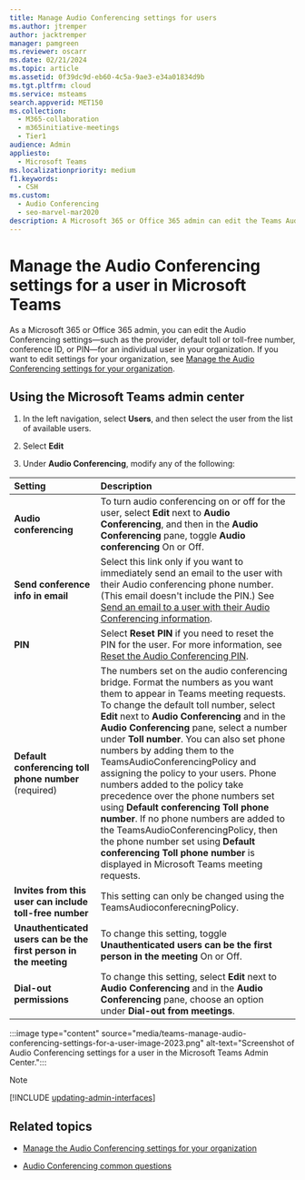 ```yaml
---
title: Manage Audio Conferencing settings for users
ms.author: jtremper
author: jacktremper
manager: pamgreen
ms.reviewer: oscarr
ms.date: 02/21/2024
ms.topic: article
ms.assetid: 0f39dc9d-eb60-4c5a-9ae3-e34a01834d9b
ms.tgt.pltfrm: cloud
ms.service: msteams
search.appverid: MET150
ms.collection: 
  - M365-collaboration
  - m365initiative-meetings
  - Tier1
audience: Admin
appliesto: 
  - Microsoft Teams
ms.localizationpriority: medium
f1.keywords: 
  - CSH
ms.custom: 
  - Audio Conferencing
  - seo-marvel-mar2020
description: A Microsoft 365 or Office 365 admin can edit the Teams Audio Conferencing settings, including provider, default toll or toll-free number, conference ID, or PIN for a user.
---
```


# Manage the Audio Conferencing settings for a user in Microsoft Teams

As a Microsoft 365 or Office 365 admin, you can edit the Audio Conferencing settings—such as the provider, default toll or toll-free number, conference ID, or PIN—for an individual user in your organization. If you want to edit settings for your organization, see [Manage the Audio Conferencing settings for your organization](manage-the-audio-conferencing-settings-for-my-organization-in-teams.md).

## Using the Microsoft Teams admin center

1. In the left navigation, select **Users**, and then select the user from the list of available users.

2. Select **Edit**

3. Under **Audio Conferencing**, modify any of the following:

|**Setting**|**Description**|
|:-----|:-----|
|**Audio conferencing**|To turn audio conferencing on or off for the user, select **Edit** next to **Audio Conferencing**, and then in the **Audio Conferencing** pane, toggle **Audio conferencing** On or Off.|
|**Send conference info in email**  |Select this link only if you want to immediately send an email to the user with their Audio conferencing phone number. (This email doesn't include the PIN.) See [Send an email to a user with their Audio Conferencing information](send-an-email-to-a-user-with-their-dial-in-information-in-teams.md).  |
|**PIN** |Select **Reset PIN** if you need to reset the PIN for the user. For more information, see [Reset the Audio Conferencing PIN](reset-the-audio-conferencing-pin-in-teams.md). |
|**Default conferencing toll phone number** (required) |The numbers set on the audio conferencing bridge. Format the numbers as you want them to appear in Teams meeting requests. To change the default toll number, select **Edit** next to **Audio Conferencing** and in the **Audio Conferencing** pane, select a number under **Toll number**. You can also set phone numbers by adding them to the TeamsAudioConferencingPolicy and assigning the policy to your users. Phone numbers added to the policy take precedence over the phone numbers set using **Default conferencing Toll phone number**. If no phone numbers are added to the TeamsAudioConferencingPolicy, then the phone number set using **Default conferencing Toll phone number** is displayed in Microsoft Teams meeting requests. |
|**Invites from this user can include toll-free number**|This setting can only be changed using the TeamsAudioconferecningPolicy. |
|**Unauthenticated users can be the first person in the meeting**|To change this setting, toggle **Unauthenticated users can be the first person in the meeting** On or Off.
|**Dial-out permissions**|To change this setting, select **Edit** next to **Audio Conferencing** and in the **Audio Conferencing** pane, choose an option under **Dial-out from meetings**.|

:::image type="content" source="media/teams-manage-audio-conferencing-settings-for-a-user-image-2023.png" alt-text="Screenshot of Audio Conferencing settings for a user in the Microsoft Teams Admin Center.":::

> [!NOTE]
> [!INCLUDE [updating-admin-interfaces](includes/updating-admin-interfaces.md)]

## Related topics

- [Manage the Audio Conferencing settings for your organization](manage-the-audio-conferencing-settings-for-my-organization-in-teams.md)

- [Audio Conferencing common questions](audio-conferencing-common-questions.md)

